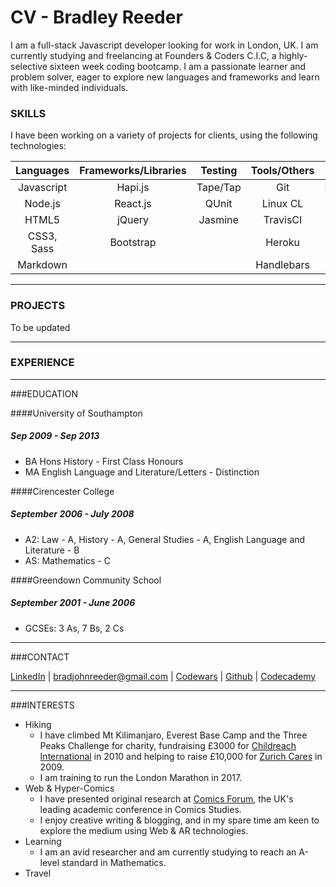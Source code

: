 # CV - Bradley Reeder

I am a full-stack Javascript developer looking for work in London, UK. I am currently studying and freelancing at Founders & Coders C.I.C, a highly-selective sixteen week coding bootcamp. I am a passionate learner and problem solver, eager to explore new languages and frameworks and learn with like-minded individuals.

### SKILLS

I have been working on a variety of projects for clients, using the following technologies:

| Languages | Frameworks/Libraries | Testing   | Tools/Others | Databases |
|:---------:|:--------------------:|:---------:|:------------:|:---------:|
| Javascript| Hapi.js              | Tape/Tap  | Git          | PostgreSQL|
| Node.js   | React.js             | QUnit     | Linux CL          | Redis   |
| HTML5     | jQuery          | Jasmine     | TravisCI |  |
| CSS3, Sass     | Bootstrap              |       | Heroku  | |
| Markdown       |         |   | Handlebars    | |

---

### PROJECTS

To be updated

---

### EXPERIENCE

---

###EDUCATION

####University of Southampton 
##### Sep 2009 - Sep 2013
- BA Hons History - First Class Honours
- MA English Language and Literature/Letters - Distinction

####Cirencester College
##### September 2006 - July 2008
- A2: Law - A, History - A, General Studies - A, English Language and Literature - B
- AS: Mathematics - C

####Greendown Community School
##### September 2001 - June 2006
- GCSEs: 3 As, 7 Bs, 2 Cs

---
###CONTACT

[LinkedIn](https://uk.linkedin.com/in/bradley-reeder-246623119) | [bradjohnreeder@gmail.com](mailto:bradjohnreeder@gmail.com) |
[Codewars](https://www.codewars.com/users/Aquila) | [Github](https://github.com/bradreeder) | [Codecademy](https://www.codecademy.com/brad.reeder)

---

###INTERESTS

- Hiking
  - I have climbed Mt Kilimanjaro, Everest Base Camp and the Three Peaks Challenge for charity, fundraising £3000 for [Childreach International](https://www.childreach.org.uk/) in 2010 and helping to raise £10,000 for [Zurich Cares](https://www.zurich.co.uk/zurichcommunitytrust/who-we-help/partners-and-programmes/) in 2009.
  - I am training to run the London Marathon in 2017.
- Web & Hyper-Comics 
  - I have presented original research at [Comics Forum](https://comicsforum.org/), the UK's leading academic conference in Comics Studies.
  - I enjoy creative writing & blogging, and in my spare time am keen to explore the medium using Web & AR technologies.
- Learning
  - I am an avid researcher and am currently studying to reach an A-level standard in Mathematics.
- Travel
